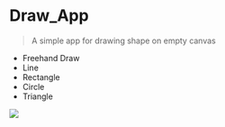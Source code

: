# Draw_App
> A simple app for drawing shape on empty canvas
>



- Freehand Draw
- Line
- Rectangle
- Circle
- Triangle



![](https://i.ibb.co/NtkFKNY/draw-app.gif)